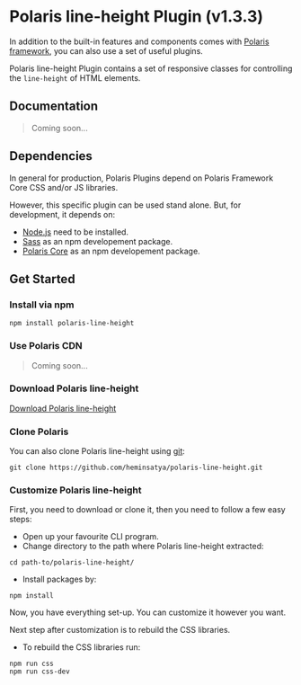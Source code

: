 # Polaris line-height Plugin (v1.3.3)

In addition to the built-in features and components comes with [Polaris framework](https://github.com/heminsatya/polaris), you can also use a set of useful plugins.

Polaris line-height Plugin contains a set of responsive classes for controlling the `line-height` of HTML elements.


## Documentation

> Coming soon...


## Dependencies

In general for production, Polaris Plugins depend on Polaris Framework Core CSS and/or JS libraries.

However, this specific plugin can be used stand alone. But, for development, it depends on:

* [Node.js](https://nodejs.org/en/) need to be installed.
* [Sass](https://www.npmjs.com/package/sass) as an npm developement package.
* [Polaris Core](https://www.npmjs.com/package/polaris-core) as an npm developement package.


## Get Started

### Install via npm

```
npm install polaris-line-height
```


### Use Polaris CDN

> Coming soon...


### Download Polaris line-height

[Download Polaris line-height](https://github.com/heminsatya/polaris-line-height/releases)


### Clone Polaris

You can also clone Polaris line-height using [git](https://git-scm.com/):

```
git clone https://github.com/heminsatya/polaris-line-height.git
```


### Customize Polaris line-height

First, you need to download or clone it, then you need to follow a few easy steps:

* Open up your favourite CLI program.
* Change directory to the path where Polaris line-height extracted:
```
cd path-to/polaris-line-height/
```
* Install packages by:
```
npm install
```
Now, you have everything set-up. You can customize it however you want.

Next step after customization is to rebuild the CSS libraries.

* To rebuild the CSS libraries run:

```
npm run css
npm run css-dev
```
